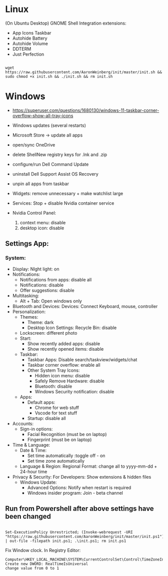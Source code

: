#                   Linux                         #
(On Ubuntu Desktop) GNOME Shell Integration extensions:
* App Icons Taskbar
* Autohide Battery
* Autohide Volume
* DDTERM
* Just Perfection

```

wget https://raw.githubusercontent.com/AaronWeinberg/init/master/init.sh && sudo chmod +x init.sh && ./init.sh && rm init.sh

```

#                    Windows                      #
* https://superuser.com/questions/1680130/windows-11-taskbar-corner-overflow-show-all-tray-icons
* Windows updates (several restarts)
* Microsoft Store -> update all apps

* open/sync OneDrive
* delete ShellNew registry keys for .lnk and .zip
* configure/run Dell Command Update
* uninstall Dell Support Assist OS Recovery
* unpin all apps from taskbar
* Widgets: remove unnecessary + make watchlist large
* Services: Stop + disable Nvidia container service
* Nvidia Control Panel:
  1. context menu: disable
  2. desktop icon: disable

## Settings App:
### System:
* Display: NIght light: on
* Notifications:
  * Notifications from apps: disable all
  * Notifications: disable
  * Offer suggestions: disable
* Multitasking:
  * Alt + Tab: Open windows only
* Bluetooth and Devices: Devices: Connect Keyboard, mouse, controller
* Personalization:
  * Themes:
    * Theme: dark
    * Desktop Icon Settings: Recycle Bin: disable
  * Lockscreen: different photo
  * Start:
    * Show recently added apps: disable
    * Show recently opened items: disable
  * Taskbar:
    * Taskbar Apps: Disable search/taskview/widgets/chat
    * Taskbar corner overflow: enable all
    * Other System Tray Icons:
      * Hidden icon menu: disable
      * Safely Remove Hardware: disable
      * Bluetooth: disable
      * Windows Security notification: disable
  * Apps:
    * Default apps:
      * Chrome for web stuff
      * Vscode for text stuff
    * Startup: disable all
* Accounts:
  * Sign-in options:
    * Facial Recognition (must be on laptop)
    * Fingerprint (must be on laptop)
* Time & Language:
  * Date & Time:
    * Set time automatically :toggle off - on
    * Set time zone automatically
  * Language & Region: Regional Format: change all to yyyy-mm-dd + 24-hour time
* Privacy & Security: For Developers: Show extensions & hidden files
  * Windows Update:
    * Advanced Options: Notify when restart is required
    * Windows insider program: Join - beta channel

## Run from Powershell after above settings have been changed

```

Set-ExecutionPolicy Unrestricted; (Invoke-webrequest -URI "https://raw.githubusercontent.com/AaronWeinberg/init/master/init.ps1").Content | out-file -filepath init.ps1; .\init.ps1; rm init.ps1

```

Fix Window clock. In Registry Editor:

```
Computer\HKEY_LOCAL_MACHINE\SYSTEM\CurrentControlSet\Control\TimeZoneInformation
Create new DWORD: RealTimeIsUniversal
change value from 0 to 1
```

